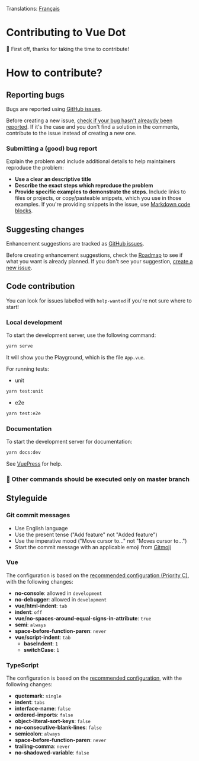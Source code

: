 Translations: [Français](./gh-docs/fr/CONTRIBUTING.md)

# Contributing to Vue Dot

🎉 First off, thanks for taking the time to contribute!

# How to contribute?

## Reporting bugs

Bugs are reported using [GitHub issues](https://guides.github.com/features/issues/).

Before creating a new issue, [check if your bug hasn't alreaydy been reported](https://github.com/assurance-maladie-digital/vue-dot/issues?utf8=%E2%9C%93&q=is%3Aissue). If it's the case and you don't find a solution in the comments, contribute to the issue instead of creating a new one.

### Submitting a (good) bug report

Explain the problem and include additional details to help maintainers reproduce the problem:

-   **Use a clear an descriptive title**
-   **Describe the exact steps which reproduce the problem**
-   **Provide specific examples to demonstrate the steps.** Include links to files or projects, or copy/pasteable snippets, which you use in those examples. If you're providing snippets in the issue, use [Markdown code blocks](https://help.github.com/articles/markdown-basics/#multiple-lines).

## Suggesting changes

Enhancement suggestions are tracked as [GitHub issues](https://guides.github.com/features/issues/).

Before creating enhancement suggestions, check the [Roadmap](https://assurance-maladie-digital.github.io/vue-dot/guide/roadmap.html) to see if what you want is already planned. If you don't see your suggestion, [create a new issue](#submitting-a-good-bug-report).

## Code contribution

You can look for issues labelled with `help-wanted` if you're not sure where to start!

### Local development

To start the development server, use the following command:

```bash
yarn serve
```

It will show you the Playground, which is the file `App.vue`.

For running tests:

-   unit

```bash
yarn test:unit
```

-   e2e

```bash
yarn test:e2e
```

### Documentation

To start the development server for documentation:

```bash
yarn docs:dev
```

See [VuePress](https://vuepress.vuejs.org/guide/) for help.

### 🚨 Other commands should be executed only on master branch

## Styleguide

### Git commit messages

-   Use English language
-   Use the present tense ("Add feature" not "Added feature")
-   Use the imperative mood ("Move cursor to…" not "Moves cursor to…")
-   Start the commit message with an applicable emoji from [Gitmoji](https://gitmoji.carloscuesta.me/)

### Vue

The configuration is based on the [recommended configuration (Priority C)](https://vuejs.org/v2/style-guide/#Priority-C-Recommended), with the following changes:

-   **no-console**: allowed in `development`
-   **no-debugger**: allowed in `development`
-   **vue/html-indent**: `tab`
-   **indent**: `off`
-   **vue/no-spaces-around-equal-signs-in-attribute**: `true`
-   **semi**: `always`
-   **space-before-function-paren**: `never`
-   **vue/script-indent**: `tab`
    -   **baseIndent**: `1`
    -   **switchCase**: `1`

### TypeScript

The configuration is based on the [recommended configuration](https://github.com/palantir/tslint/blob/master/src/configs/recommended.ts), with the following changes:

-   **quotemark**: `single`
-   **indent**: `tabs`
-   **interface-name**: `false`
-   **ordered-imports**: `false`
-   **object-literal-sort-keys**: `false`
-   **no-consecutive-blank-lines**: `false`
-   **semicolon**: `always`
-   **space-before-function-paren**: `never`
-   **trailing-comma**: `never`
-   **no-shadowed-variable**: `false`
